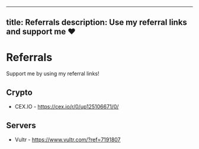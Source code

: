 ----
title: Referrals
description: Use my referral links and support me ❤️
----

# Referrals
Support me by using my referral links!

## Crypto
* CEX.IO - https://cex.io/r/0/up125106671/0/

## Servers
* Vultr - https://www.vultr.com/?ref=7191807